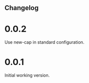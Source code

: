 Changelog
---------

# 0.0.2

Use new-cap in standard configuration.

# 0.0.1

Initial working version.